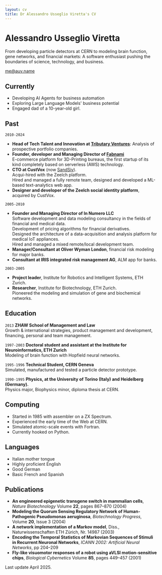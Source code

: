 ```yaml
---
layout: cv
title: Dr Alessandro Usseglio Viretta's CV
---
```

# Alessandro Usseglio Viretta

From developing particle detectors at CERN to modeling brain function, gene networks, and financial markets: A software enthusiast pushing the boundaries of science, technology, and business.

<div id="webaddress">
<a href="mailto:me@auv.name">me@auv.name</a>
</div>


## Currently

* Developing AI Agents for business automation
* Exploring Large Language Models' business potential 
* Engaged dad of a 10-year-old girl.

## Past

`2010-2024`
* __Head of Tech Talent and Innovation at [Tributary Ventures](https://tributaryventures.com)__: Analysis of prospective portfolio companies.
* __Founder, developer and Managing Director of [Fabnami](https://fabnami.com)__\
E-commerce platform for 3D-Printing bureaus, the first startup of its kind completely based on serverless (AWS) technology.
* __CTO at CustVox__ (now [SandSiv](https://sandsiv.com)).\
Acqui-hired with the Zeelch platform.\
Hired and managed a fully remote team, designed and developed a ML-based text-analytics web app.
* __Designer and developer of the Zeelch social identity platform__, acquired by CustVox.

`2005-2010`
* __Founder and Managing Director of In Numero LLC__\
Software development and data modeling consultancy in the fields of financial and medical data.\
Development of pricing algorithms for financial derivatives.\
Designed the architecture of a data-acquisition and analysis platform for medical IoT appliances.\
Hired and managed a mixed remote/local development team.
* __Manager/Consultant at Oliver Wyman London__, financial risk modeling for major banks.
* __Consultant at IRIS integrated risk management AG__, ALM app for banks.
  
`2003-2005`
* __Project leader__, Institute for Robotics and Intelligent Systems, ETH Zurich.
* __Researcher__, Institute for Biotechnology, ETH Zurich.\
Pioneered the modeling and simulation of gene and biochemical networks.

## Education
`2013`
__ZHAW School of Management and Law__\
Growth & international strategies, product management and development, financing, personal and team management.

`1997-2003`
__Doctoral student and assistant at the Institute for Neuroinformatics, ETH Zurich__\
Modeling of brain function with Hopfield neural networks.

`1995-1996`
__Technical Student, CERN Geneva__\
Simulated, manufactured and tested a particle detector prototype.

`1990-1995`
__Physics, at the University of Torino (Italy) and Heidelberg (Germany).__\
Physics major, Biophysics minor, diploma thesis at CERN. 

## Computing

* Started in 1985 with assembler on a ZX Spectrum.
* Experienced the early time of the Web at CERN.
* Simulated atomic-scale events with Fortran.
* Currently hooked on Python.

## Languages
* Italian mother tongue
* Highly proficient English
* Good German
* Basic French and Spanish

## Publications

* __An engineered epigenetic transgene switch in mammalian cells__, *Nature Biotechnology* Volume __22__, pages 867–870 (2004)
* __Modeling the Quorum Sensing Regulatory Network of Human-Pathogenic Pseudomonas aeruginosa__, *Biotechnology Progress*, Volume __20__, Issue 3 (2004)
* __A network implementation of a Markov model__, Diss., Naturwissenschaften ETH Zürich, Nr. 14987 (2003)
* __Encoding the Temporal Statistics of Markovian Sequences of Stimuli in Recurrent Neuronal Networks__, *ICANN 2002: Artificial Neural Networks*, pp 204–209
* __Fly-like visuomotor responses of a robot using aVLSI motion-sensitive chips__, *Biological Cybernetics* Volume __85__, pages 449–457 (2001)


Last update <span style="small">April 2025</span>.